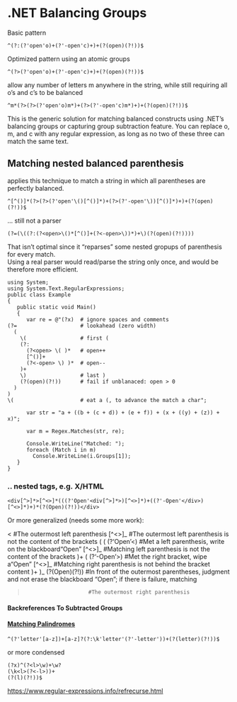 # .NET Balancing Groups

Basic pattern

    ^(?:(?'open'o)+(?'-open'c)+)+(?(open)(?!))$

Optimized pattern using an atomic groups

    ^(?>(?'open'o)+(?'-open'c)+)+(?(open)(?!))$

allow any number of letters m anywhere in the string, while still requiring all o’s and c’s to be balanced

    ^m*(?>(?>(?'open'o)m*)+(?>(?'-open'c)m*)+)+(?(open)(?!))$

This is the generic solution for matching balanced constructs using .NET’s balancing groups or capturing group subtraction feature. You can replace o, m, and c with any regular expression, as long as no two of these three can match the same text.

## Matching nested balanced parenthesis

applies this technique to match a string in which all parentheses are perfectly balanced.

    ^[^()]*(?>(?>(?'open'\()[^()]*)+(?>(?'-open'\))[^()]*)+)+(?(open)(?!))$

… still not a parser

    (?=(\((?:(?<open>\()*[^()]+(?<-open>\))*)+\)(?(open)(?!))))

That isn’t optimal since it “reparses” some nested gropups of parenthesis for every match.  
Using a real parser would read/parse the string only once, and would be therefore more efficient.

    using System;
    using System.Text.RegularExpressions;
    public class Example
    {
       public static void Main()
       {
          var re = @"(?x)  # ignore spaces and comments
    (?=                    # lookahead (zero width)
      (
        \(                 # first (
        (?:
          (?<open> \( )*   # open++
          [^()]+
          (?<-open> \) )*  # open--
        )+
        \)                 # last )
        (?(open)(?!))      # fail if unblanaced: open > 0
      )
    )
    \(                     # eat a (, to advance the match a char";

          var str = "a + ((b + (c + d)) + (e + f)) + (x + ((y) + (z)) + x)";

          var m = Regex.Matches(str, re);

          Console.WriteLine("Matched: ");
          foreach (Match i in m)
            Console.WriteLine(i.Groups[1]);
       }
    }

### .. nested tags, e.g. X/HTML

    <div[^>]*>[^<>]*(((?'Open'<div[^>]*>)[^<>]*)+((?'-Open'</div>)[^<>]*)+)*(?(Open)(?!))</div>

Or more generalized (needs some more work):

&lt; \#The outermost left parenthesis \[^&lt;&gt;\]\_ \#The outermost left parenthesis is not the content of the brackets ( ( (?‘Open’&lt;) \#Met a left parenthesis, write on the blackboard“Open” \[^&lt;&gt;\]\_ \#Matching left parenthesis is not the content of the brackets )+ ( (?‘-Open’&gt;) \#Met the right bracket, wipe a“Open” \[^&lt;&gt;\]\_ \#Matching right parenthesis is not behind the bracket content )+ )\_ (?(Open)(?!)) \#In front of the outermost parentheses, judgment and not erase the blackboard “Open”; if there is failure, matching

>                         #The outermost right parenthesis

#### Backreferences To Subtracted Groups

#### [Matching Palindromes](https://www.regular-expressions.info/balancing.html)

    ^(?'letter'[a-z])+[a-z]?(?:\k'letter'(?'-letter'))+(?(letter)(?!))$

or more condensed

    (?x)^(?<l>\w)+\w?
    (\k<l>(?<-l>))+
    (?(l)(?!))$

https://www.regular-expressions.info/refrecurse.html

